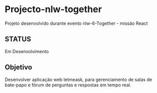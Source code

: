 # Projecto-nlw-together
Projeto desenvolvido durante evento nlw-6-Together - missão React

## STATUS
Em Desenvolvimento

## Objetivo
Desenvolver aplicação web letmeask, para gerenciamento de salas de bate-papo e fórum de perguntas e respostas em tempo real.  
